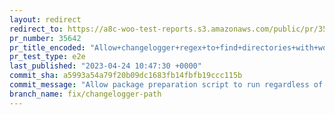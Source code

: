 ```yaml
---
layout: redirect
redirect_to: https://a8c-woo-test-reports.s3.amazonaws.com/public/pr/35642/e2e/index.html
pr_number: 35642
pr_title_encoded: "Allow+changelogger+regex+to+find+directories+with+woocommerce%2A+names+"
pr_test_type: e2e
last_published: "2023-04-24 10:47:30 +0000"
commit_sha: a5993a54a79f20b09dc1683fb14fbfb19ccc115b
commit_message: "Allow package preparation script to run regardless of directory name …"
branch_name: fix/changelogger-path
---
```

